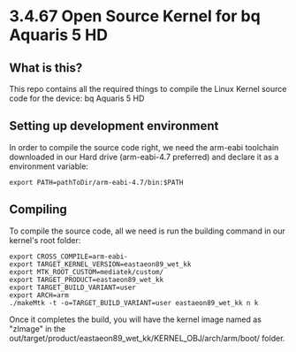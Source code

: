 # 3.4.67 Open Source Kernel for bq Aquaris 5 HD

## What is this?

This repo contains all the required things to compile the Linux Kernel source code for the device: bq Aquaris 5 HD

## Setting up development environment

In order to compile the source code right, we need the arm-eabi toolchain downloaded in our Hard drive (arm-eabi-4.7 preferred) and declare it as a environment variable:

```
export PATH=pathToDir/arm-eabi-4.7/bin:$PATH
```

## Compiling

To compile the source code, all we need is run the building command in our kernel's root folder:

```
export CROSS_COMPILE=arm-eabi-
export TARGET_KERNEL_VERSION=eastaeon89_wet_kk
export MTK_ROOT_CUSTOM=mediatek/custom/
export TARGET_PRODUCT=eastaeon89_wet_kk
export TARGET_BUILD_VARIANT=user
export ARCH=arm
./makeMtk -t -o=TARGET_BUILD_VARIANT=user eastaeon89_wet_kk n k
```
Once it completes the build, you will have the kernel image named as "zImage" in the out/target/product/eastaeon89_wet_kk/KERNEL_OBJ/arch/arm/boot/ folder.
